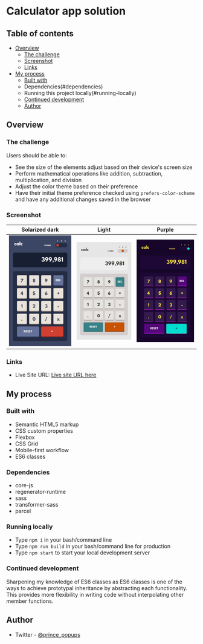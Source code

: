 # Calculator app solution

## Table of contents

- [Overview](#overview)
  - [The challenge](#the-challenge)
  - [Screenshot](#screenshot)
  - [Links](#links)
- [My process](#my-process)
  - [Built with](#built-with)
  - Dependencies(#dependencies)
  - Running this project locally(#running-locally)
  - [Continued development](#continued-development)
  - [Author](#author)

## Overview

### The challenge

Users should be able to:

- See the size of the elements adjust based on their device's screen size
- Perform mathematical operations like addition, subtraction, multiplication, and division
- Adjust the color theme based on their preference
- Have their initial theme preference checked using `prefers-color-scheme` and have any additional changes saved in the browser

### Screenshot

|                  Solarized dark                  | Light                                            |  Purple
| :----------------------------------------------: | :----------------------------------------------: | :-------------------------------------------------------:|
| ![](./src/assets/design/mobile-design-theme-1.jpg) | ![](./src/assets/design/mobile-design-theme-2.jpg) | ![](./src/assets/design/mobile-design-theme-3.jpg)

### Links

- Live Site URL: [Live site URL here](https://calculator-prince.netlify.app/)

## My process

### Built with

- Semantic HTML5 markup
- CSS custom properties
- Flexbox
- CSS Grid
- Mobile-first workflow
- ES6 classes

### Dependencies

- core-js
- regenerator-runtime
- sass
- transformer-sass
- parcel

### Running locally

- Type `npm i` in your bash/command line
- Type `npm run build` in your bash/command line for production
- Type `npm start` to start your local development server

### Continued development

Sharpening my knowledge of ES6 classes as ES6 classes is one of the ways to achieve prototypal inheritance by abstracting each functionality. This provides more flexibility in writing code without interpolating other member functions.

## Author

- Twitter - [@prince_popups](https://www.twitter.com/yourusername)
